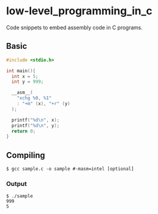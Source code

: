 # low-level_programming_in_c
Code snippets to embed assembly code in C programs.


## Basic

```c
#include <stdio.h>

int main(){
  int x = 5;
  int y = 999;

  __asm__(
    "xchg %0, %1"
    : "+m" (x), "+r" (y)
  );

  printf("%d\n", x);
  printf("%d\n", y);
  return 0;
}
```

## Compiling

```
$ gcc sample.c -o sample #-masm=intel [optional]
```

### Output

```
$ ./sample
999
5
```
